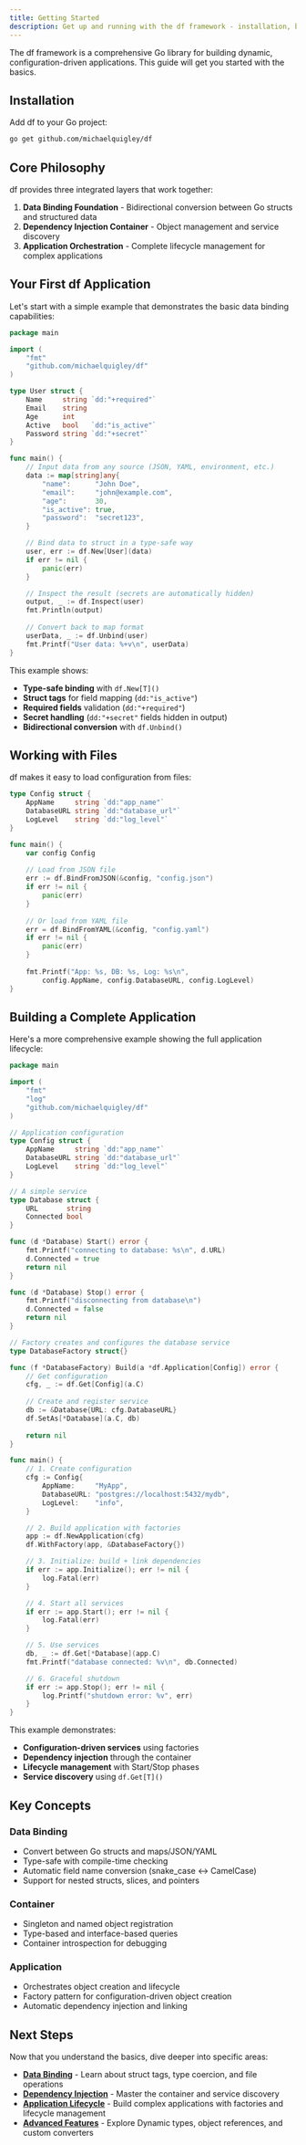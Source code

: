 ```yaml
---
title: Getting Started
description: Get up and running with the df framework - installation, basic concepts, and your first application.
---
```


The df framework is a comprehensive Go library for building dynamic, configuration-driven applications. This guide will get you started with the basics.

## Installation

Add df to your Go project:

```bash
go get github.com/michaelquigley/df
```

## Core Philosophy

df provides three integrated layers that work together:

1. **Data Binding Foundation** - Bidirectional conversion between Go structs and structured data
2. **Dependency Injection Container** - Object management and service discovery  
3. **Application Orchestration** - Complete lifecycle management for complex applications

## Your First df Application

Let's start with a simple example that demonstrates the basic data binding capabilities:

```go
package main

import (
    "fmt"
    "github.com/michaelquigley/df"
)

type User struct {
    Name     string `dd:"+required"`
    Email    string
    Age      int    
    Active   bool   `dd:"is_active"`
    Password string `dd:"+secret"`
}

func main() {
    // Input data from any source (JSON, YAML, environment, etc.)
    data := map[string]any{
        "name":      "John Doe",
        "email":     "john@example.com", 
        "age":       30,
        "is_active": true,
        "password":  "secret123",
    }

    // Bind data to struct in a type-safe way
    user, err := df.New[User](data)
    if err != nil {
        panic(err)
    }

    // Inspect the result (secrets are automatically hidden)
    output, _ := df.Inspect(user)
    fmt.Println(output)
    
    // Convert back to map format  
    userData, _ := df.Unbind(user)
    fmt.Printf("User data: %+v\n", userData)
}
```

This example shows:
- **Type-safe binding** with `df.New[T]()`
- **Struct tags** for field mapping (`dd:"is_active"`)
- **Required fields** validation (`dd:"+required"`)
- **Secret handling** (`dd:"+secret"` fields hidden in output)
- **Bidirectional conversion** with `df.Unbind()`

## Working with Files

df makes it easy to load configuration from files:

```go
type Config struct {
    AppName     string `dd:"app_name"`
    DatabaseURL string `dd:"database_url"`
    LogLevel    string `dd:"log_level"`
}

func main() {
    var config Config
    
    // Load from JSON file
    err := df.BindFromJSON(&config, "config.json")
    if err != nil {
        panic(err)
    }
    
    // Or load from YAML file
    err = df.BindFromYAML(&config, "config.yaml")
    if err != nil {
        panic(err)
    }
    
    fmt.Printf("App: %s, DB: %s, Log: %s\n", 
        config.AppName, config.DatabaseURL, config.LogLevel)
}
```

## Building a Complete Application

Here's a more comprehensive example showing the full application lifecycle:

```go
package main

import (
    "fmt"
    "log"
    "github.com/michaelquigley/df"
)

// Application configuration
type Config struct {
    AppName     string `dd:"app_name"`
    DatabaseURL string `dd:"database_url"`
    LogLevel    string `dd:"log_level"`
}

// A simple service
type Database struct {
    URL       string
    Connected bool
}

func (d *Database) Start() error {
    fmt.Printf("connecting to database: %s\n", d.URL)
    d.Connected = true
    return nil
}

func (d *Database) Stop() error {
    fmt.Printf("disconnecting from database\n")
    d.Connected = false
    return nil
}

// Factory creates and configures the database service
type DatabaseFactory struct{}

func (f *DatabaseFactory) Build(a *df.Application[Config]) error {
    // Get configuration
    cfg, _ := df.Get[Config](a.C)
    
    // Create and register service
    db := &Database{URL: cfg.DatabaseURL}
    df.SetAs[*Database](a.C, db)
    
    return nil
}

func main() {
    // 1. Create configuration
    cfg := Config{
        AppName:     "MyApp",
        DatabaseURL: "postgres://localhost:5432/mydb",
        LogLevel:    "info",
    }

    // 2. Build application with factories
    app := df.NewApplication(cfg)
    df.WithFactory(app, &DatabaseFactory{})

    // 3. Initialize: build + link dependencies
    if err := app.Initialize(); err != nil {
        log.Fatal(err)
    }

    // 4. Start all services
    if err := app.Start(); err != nil {
        log.Fatal(err)
    }

    // 5. Use services
    db, _ := df.Get[*Database](app.C)
    fmt.Printf("database connected: %v\n", db.Connected)

    // 6. Graceful shutdown
    if err := app.Stop(); err != nil {
        log.Printf("shutdown error: %v", err)
    }
}
```

This example demonstrates:
- **Configuration-driven services** using factories
- **Dependency injection** through the container
- **Lifecycle management** with Start/Stop phases
- **Service discovery** using `df.Get[T]()`

## Key Concepts

### Data Binding
- Convert between Go structs and maps/JSON/YAML
- Type-safe with compile-time checking
- Automatic field name conversion (snake_case ↔ CamelCase)
- Support for nested structs, slices, and pointers

### Container
- Singleton and named object registration
- Type-based and interface-based queries
- Container introspection for debugging

### Application
- Orchestrates object creation and lifecycle
- Factory pattern for configuration-driven object creation
- Automatic dependency injection and linking

## Next Steps

Now that you understand the basics, dive deeper into specific areas:

- **[Data Binding](/guides/data-binding/)** - Learn about struct tags, type coercion, and file operations
- **[Dependency Injection](/guides/dependency-injection/)** - Master the container and service discovery
- **[Application Lifecycle](/guides/application-lifecycle/)** - Build complex applications with factories and lifecycle management
- **[Advanced Features](/guides/advanced-features/)** - Explore Dynamic types, object references, and custom converters